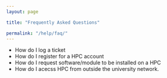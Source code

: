 ```yaml
---
layout: page

title: "Frequently Asked Questions"

permalink: "/help/faq/"
---
```


- How do I log a ticket
- How do I register for a HPC account
- How do I request software/module to be installed on a HPC
- How do I acecss HPC from outside the university network.

